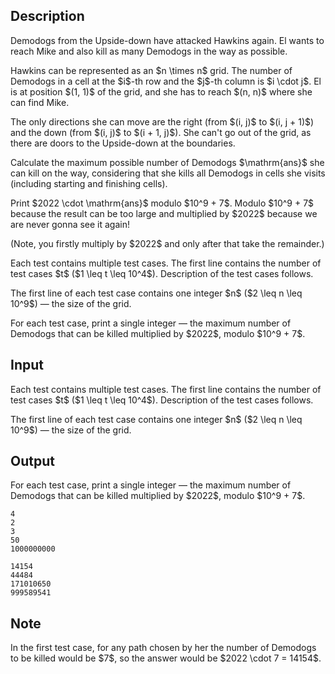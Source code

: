 ## Description

<div><p>Demodogs from the Upside-down have attacked Hawkins again. El wants to reach Mike and also kill as many Demodogs in the way as possible.</p><p>Hawkins can be represented as an $n \times n$ grid. The number of Demodogs in a cell at the $i$-th row and the $j$-th column is $i \cdot j$. El is at position $(1, 1)$ of the grid, and she has to reach $(n, n)$ where she can find Mike. </p><p>The only directions she can move are the right (from $(i, j)$ to $(i, j + 1)$) and the down (from $(i, j)$ to $(i + 1, j)$). She can't go out of the grid, as there are doors to the Upside-down at the boundaries. </p><p>Calculate the maximum possible number of Demodogs $\mathrm{ans}$ she can kill on the way, considering that she kills all Demodogs in cells she visits (including starting and finishing cells).</p><p>Print $2022 \cdot \mathrm{ans}$ modulo $10^9 + 7$. Modulo $10^9 + 7$ because the result can be too large and multiplied by $2022$ because we are never gonna see it again!</p><p>(Note, you firstly multiply by $2022$ and <span class="tex-font-style-bf">only after</span> that take the remainder.)</p></div><div class="input-specification"><p>Each test contains multiple test cases. The first line contains the number of test cases $t$ ($1 \leq t \leq 10^4$). Description of the test cases follows.</p><p>The first line of each test case contains one integer $n$ ($2 \leq n \leq 10^9$)&nbsp;— the size of the grid.</p></div><div class="output-specification"><p>For each test case, print a single integer&nbsp;— the maximum number of Demodogs that can be killed multiplied by $2022$, modulo $10^9 + 7$.</p></div>

## Input

<p>Each test contains multiple test cases. The first line contains the number of test cases $t$ ($1 \leq t \leq 10^4$). Description of the test cases follows.</p><p>The first line of each test case contains one integer $n$ ($2 \leq n \leq 10^9$)&nbsp;— the size of the grid.</p>

## Output

<p>For each test case, print a single integer&nbsp;— the maximum number of Demodogs that can be killed multiplied by $2022$, modulo $10^9 + 7$.</p>





```input1|2,4
4
2
3
50
1000000000
```




```output1
14154
44484
171010650
999589541
```



## Note

<p>In the first test case, for any path chosen by her the number of Demodogs to be killed would be $7$, so the answer would be $2022 \cdot 7 = 14154$.</p>
